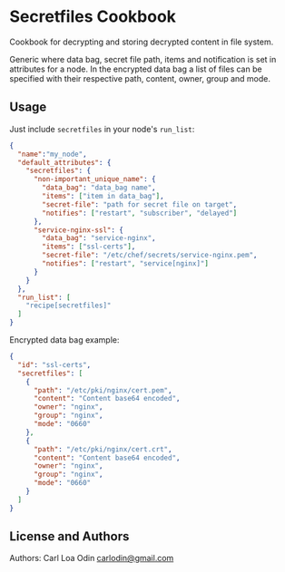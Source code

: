 Secretfiles Cookbook
==============

Cookbook for decrypting and storing decrypted content in file system.

Generic where data bag, secret file path, items and notification is set in attributes for a node. In the encrypted data bag a list of files can be specified with their respective path, content, owner, group and mode.

Usage
-----

Just include `secretfiles` in your node's `run_list`:

```json
{
  "name":"my_node",
  "default_attributes": {
    "secretfiles": {
      "non-important_unique_name": {
        "data_bag": "data_bag name",
        "items": ["item in data_bag"],
        "secret-file": "path for secret file on target",
        "notifies": ["restart", "subscriber", "delayed"]
      },
      "service-nginx-ssl": {
        "data_bag": "service-nginx",
        "items": ["ssl-certs"],
        "secret-file": "/etc/chef/secrets/service-nginx.pem",
        "notifies": ["restart", "service[nginx]"]
      }
    }
  },
  "run_list": [
    "recipe[secretfiles]"
  ]
}
```

Encrypted data bag example:

```json
{
  "id": "ssl-certs",
  "secretfiles": [
    {
      "path": "/etc/pki/nginx/cert.pem",
      "content": "Content base64 encoded",
      "owner": "nginx",
      "group": "nginx",
      "mode": "0660"
    },
    {
      "path": "/etc/pki/nginx/cert.crt",
      "content": "Content base64 encoded",
      "owner": "nginx",
      "group": "nginx",
      "mode": "0660"
    }
  ]
}
```

License and Authors
-------------------
Authors: Carl Loa Odin <carlodin@gmail.com>
